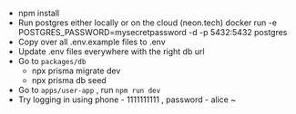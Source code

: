 - npm install
- Run postgres either locally or on the cloud (neon.tech)
  docker run -e POSTGRES_PASSWORD=mysecretpassword -d -p 5432:5432 postgres
- Copy over all .env.example files to .env
- Update .env files everywhere with the right db url
- Go to `packages/db`
  - npx prisma migrate dev
  - npx prisma db seed
- Go to `apps/user-app` , run `npm run dev`
- Try logging in using phone - 1111111111 , password - alice
~